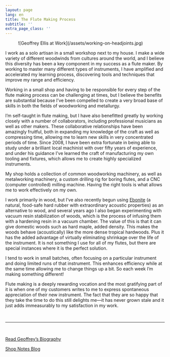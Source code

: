 ```yaml
---
layout: page
lang: en
title: The Flute Making Process
subtitle: ''
extra_page_class: ''
---
```


<figure class="post-image" markdown="1">
![Geoffrey Ellis at Work](/assets/working-on-headjoints.jpg)
</figure>

I work as a solo artisan in a small workshop next to my house.  I make a wide variety of different woodwinds from cultures around the world, and I believe this diversity has been a key component in my success as a flute maker.  By working to master many different types of instruments, I have amplified and accelerated my learning process, discovering tools and techniques that improve my range and efficiency.

Working in a small shop and having to be responsible for every step of the flute making process can be challenging at times, but I believe the benefits are substantial because I’ve been compelled to create a very broad base of skills in both the fields of woodworking and metallurgy.

I’m self-taught in flute making, but I have also benefitted greatly by working closely with a number of collaborators, including professional musicians as well as other makers. These collaborative relationships have been amazingly fruitful, both in expanding my knowledge of the craft as well as compressing time, allowing me to learn new skills in very concentrated periods of time.  Since 2008, I have been extra fortunate in being able to study under a brilliant local machinist with over fifty years of experience, and under his guidance I’ve learned the craft of manufacturing my own tooling and fixtures, which allows me to create highly specialized instruments.

My shop holds a collection of common woodworking machinery, as well as metalworking machinery, a custom drilling rig for boring flutes, and a CNC (computer controlled) milling machine.  Having the right tools is what allows me to work effectively on my own.

I work primarily in wood, but I’ve also recently begun using [Ebonite](http://www.ellisflutes.com/blog/what-is-ebonite) (a natural, food-safe hard rubber with extraordinary acoustic properties) as an alternative to wood, and several years ago I also began experimenting with vacuum resin stabilization of woods, which is the process of infusing them with a hardening resin in a vacuum chamber.  The value of this is that it can give domestic woods such as hard maple, added density.  This makes the woods behave (acoustically) like the more dense tropical hardwoods.  Plus it has the added advantage of virtually eliminating shrinkage over the life of the instrument.  It is not something I use for all of my flutes, but there are special instances where it is the perfect solution.

I tend to work in small batches, often focusing on a particular instrument and doing limited runs of that instrument.  This enhances efficiency while at the same time allowing me to change things up a bit.  So each week I’m making something different!

Flute making is a deeply rewarding vocation and the most gratifying part of it is when one of my customers writes to me to express spontaneous appreciation of their new instrument.  The fact that they are so happy that they take the time to do this still delights me—it has never grown stale and it just adds immeasurably to my satisfaction in my work.

<div style="padding: 1rem 0">
  <hr />
</div>

<p class="text-center"><a href="/about" class="button large hollow">Read Geoffrey’s Biography</a></p>

<p class="text-center"><a href="/blog" class="button large hollow">Shop Notes Blog</a></p>
